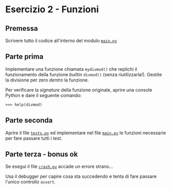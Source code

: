 # Esercizio 2 - Funzioni
## Premessa
Scrivere tutto il codice all'interno del modulo [`main.py`](main.py)

## Parte prima
Implementare una funzione chiamata `mydivmod()` che replichi il funzionamento
della funzione *builtin* `divmod()` (senza riutilizzarla!). 
Gestite la divisione per zero *dentro* la funzione.

Per verificare la *signature* della funzione originale, aprire una console Python
e dare il seguente comando:

```
>>> help(divmod)
```

## Parte seconda
Aprire il file [`tests.py`](tests.py) ed implementare nel file [`main.py`](main.py)
le funzioni necessarie per fare passare tutti i test.


## Parte terza - bonus ok

Se esegui il file [`crash.py`](crash.py) accade un errore strano...

Usa il debugger per capire cosa sta succedendo e tenta di fare passare
l'unico controllo `assert`.